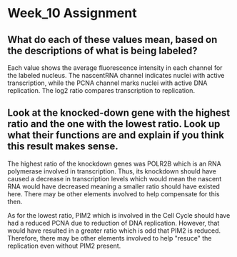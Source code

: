 # Week_10 Assignment

## What do each of these values mean, based on the descriptions of what is being labeled?

Each value shows the average fluorescence intensity in each channel for the labeled nucleus. The nascentRNA channel indicates nuclei with active transcription, while the PCNA channel marks nuclei with active DNA replication. The log2 ratio compares transcription to replication.

## Look at the knocked-down gene with the highest ratio and the one with the lowest ratio. Look up what their functions are and explain if you think this result makes sense.

The highest ratio of the knockdown genes was POLR2B which is an RNA polymerase involved in transcription. Thus, its knockdown should have caused a decrease in transcription levels which would mean the nascent RNA would have decreased meaning a smaller ratio should have existed here. There may be other elements involved to help compensate for this then.

As for the lowest ratio, PIM2 which is involved in the Cell Cycle should have had  a reduced PCNA due to reduction of DNA replication. However, that would have resulted in a greater ratio which is odd that PIM2 is reduced. Therefore, there may be other elements involved to help "resuce" the replication even without PIM2 present.